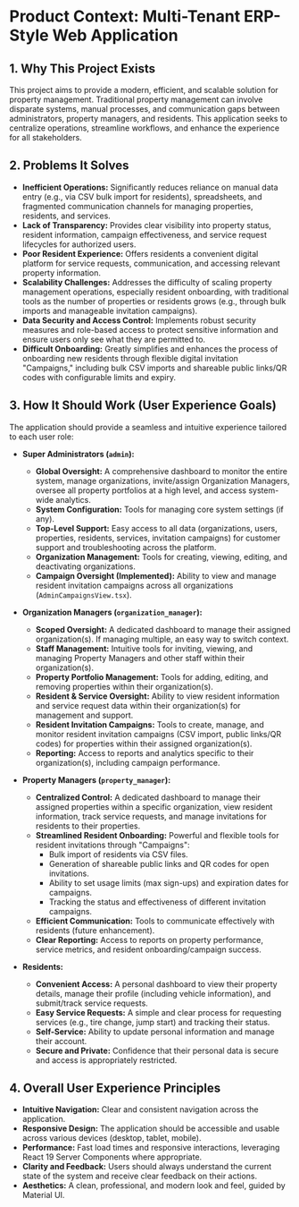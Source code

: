 # Product Context: Multi-Tenant ERP-Style Web Application

## 1. Why This Project Exists

This project aims to provide a modern, efficient, and scalable solution for property management. Traditional property management can involve disparate systems, manual processes, and communication gaps between administrators, property managers, and residents. This application seeks to centralize operations, streamline workflows, and enhance the experience for all stakeholders.

## 2. Problems It Solves

*   **Inefficient Operations:** Significantly reduces reliance on manual data entry (e.g., via CSV bulk import for residents), spreadsheets, and fragmented communication channels for managing properties, residents, and services.
*   **Lack of Transparency:** Provides clear visibility into property status, resident information, campaign effectiveness, and service request lifecycles for authorized users.
*   **Poor Resident Experience:** Offers residents a convenient digital platform for service requests, communication, and accessing relevant property information.
*   **Scalability Challenges:** Addresses the difficulty of scaling property management operations, especially resident onboarding, with traditional tools as the number of properties or residents grows (e.g., through bulk imports and manageable invitation campaigns).
*   **Data Security and Access Control:** Implements robust security measures and role-based access to protect sensitive information and ensure users only see what they are permitted to.
*   **Difficult Onboarding:** Greatly simplifies and enhances the process of onboarding new residents through flexible digital invitation "Campaigns," including bulk CSV imports and shareable public links/QR codes with configurable limits and expiry.

## 3. How It Should Work (User Experience Goals)

The application should provide a seamless and intuitive experience tailored to each user role:

*   **Super Administrators (`admin`):**
    *   **Global Oversight:** A comprehensive dashboard to monitor the entire system, manage organizations, invite/assign Organization Managers, oversee all property portfolios at a high level, and access system-wide analytics.
    *   **System Configuration:** Tools for managing core system settings (if any).
    *   **Top-Level Support:** Easy access to all data (organizations, users, properties, residents, services, invitation campaigns) for customer support and troubleshooting across the platform.
    *   **Organization Management:** Tools for creating, viewing, editing, and deactivating organizations.
    *   **Campaign Oversight (Implemented):** Ability to view and manage resident invitation campaigns across all organizations (`AdminCampaignsView.tsx`).

*   **Organization Managers (`organization_manager`):**
    *   **Scoped Oversight:** A dedicated dashboard to manage their assigned organization(s). If managing multiple, an easy way to switch context.
    *   **Staff Management:** Intuitive tools for inviting, viewing, and managing Property Managers and other staff within their organization(s).
    *   **Property Portfolio Management:** Tools for adding, editing, and removing properties within their organization(s).
    *   **Resident & Service Oversight:** Ability to view resident information and service request data within their organization(s) for management and support.
    *   **Resident Invitation Campaigns:** Tools to create, manage, and monitor resident invitation campaigns (CSV import, public links/QR codes) for properties within their assigned organization(s).
    *   **Reporting:** Access to reports and analytics specific to their organization(s), including campaign performance.

*   **Property Managers (`property_manager`):**
    *   **Centralized Control:** A dedicated dashboard to manage their assigned properties within a specific organization, view resident information, track service requests, and manage invitations for residents to their properties.
    *   **Streamlined Resident Onboarding:** Powerful and flexible tools for resident invitations through "Campaigns":
        *   Bulk import of residents via CSV files.
        *   Generation of shareable public links and QR codes for open invitations.
        *   Ability to set usage limits (max sign-ups) and expiration dates for campaigns.
        *   Tracking the status and effectiveness of different invitation campaigns.
    *   **Efficient Communication:** Tools to communicate effectively with residents (future enhancement).
    *   **Clear Reporting:** Access to reports on property performance, service metrics, and resident onboarding/campaign success.

*   **Residents:**
    *   **Convenient Access:** A personal dashboard to view their property details, manage their profile (including vehicle information), and submit/track service requests.
    *   **Easy Service Requests:** A simple and clear process for requesting services (e.g., tire change, jump start) and tracking their status.
    *   **Self-Service:** Ability to update personal information and manage their account.
    *   **Secure and Private:** Confidence that their personal data is secure and access is appropriately restricted.

## 4. Overall User Experience Principles

*   **Intuitive Navigation:** Clear and consistent navigation across the application.
*   **Responsive Design:** The application should be accessible and usable across various devices (desktop, tablet, mobile).
*   **Performance:** Fast load times and responsive interactions, leveraging React 19 Server Components where appropriate.
*   **Clarity and Feedback:** Users should always understand the current state of the system and receive clear feedback on their actions.
*   **Aesthetics:** A clean, professional, and modern look and feel, guided by Material UI.
